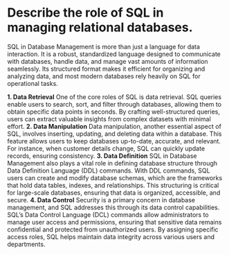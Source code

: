 #  Describe the role of SQL in managing relational databases.

SQL in Database Management is more than just a language for data interaction. It is a robust, standardized language designed to communicate with databases, handle data, and manage vast amounts of information seamlessly. Its structured format makes it efficient for organizing and analyzing data, and most modern databases rely heavily on SQL for operational tasks.

**1. Data Retrieval**
One of the core roles of SQL is data retrieval. SQL queries enable users to search, sort, and filter through databases, allowing them to obtain specific data points in seconds. By crafting well-structured queries, users can extract valuable insights from complex datasets with minimal effort.
**2. Data Manipulation**
Data manipulation, another essential aspect of SQL, involves inserting, updating, and deleting data within a database. This feature allows users to keep databases up-to-date, accurate, and relevant. For instance, when customer details change, SQL can quickly update records, ensuring consistency.
**3. Data Definition**
SQL in Database Management also plays a vital role in defining database structure through Data Definition Language (DDL) commands. With DDL commands, SQL users can create and modify database schemas, which are the frameworks that hold data tables, indexes, and relationships. This structuring is critical for large-scale databases, ensuring that data is organized, accessible, and secure.
**4. Data Control**
Security is a primary concern in database management, and SQL addresses this through its data control capabilities. SQL’s Data Control Language (DCL) commands allow administrators to manage user access and permissions, ensuring that sensitive data remains confidential and protected from unauthorized users. By assigning specific access roles, SQL helps maintain data integrity across various users and departments.